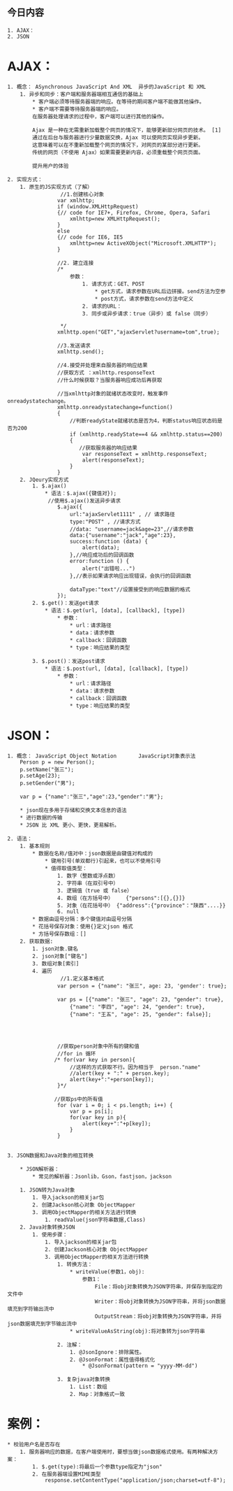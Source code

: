 ## 今日内容
	1. AJAX：
	2. JSON





# AJAX：
	1. 概念： ASynchronous JavaScript And XML	异步的JavaScript 和 XML
		1. 异步和同步：客户端和服务器端相互通信的基础上
			* 客户端必须等待服务器端的响应。在等待的期间客户端不能做其他操作。
			* 客户端不需要等待服务器端的响应。
			在服务器处理请求的过程中，客户端可以进行其他的操作。

			Ajax 是一种在无需重新加载整个网页的情况下，能够更新部分网页的技术。 [1] 
			通过在后台与服务器进行少量数据交换，Ajax 可以使网页实现异步更新。
			这意味着可以在不重新加载整个网页的情况下，对网页的某部分进行更新。
			传统的网页（不使用 Ajax）如果需要更新内容，必须重载整个网页页面。

			提升用户的体验

	2. 实现方式：
		1. 原生的JS实现方式（了解）
					 //1.创建核心对象
		            var xmlhttp;
		            if (window.XMLHttpRequest)
		            {// code for IE7+, Firefox, Chrome, Opera, Safari
		                xmlhttp=new XMLHttpRequest();
		            }
		            else
		            {// code for IE6, IE5
		                xmlhttp=new ActiveXObject("Microsoft.XMLHTTP");
		            }
		
		            //2. 建立连接
		            /*
		                参数：
		                    1. 请求方式：GET、POST
		                        * get方式，请求参数在URL后边拼接。send方法为空参
		                        * post方式，请求参数在send方法中定义
		                    2. 请求的URL：
		                    3. 同步或异步请求：true（异步）或 false（同步）
		
		             */
		            xmlhttp.open("GET","ajaxServlet?username=tom",true);
		
		            //3.发送请求
		            xmlhttp.send();
		
		            //4.接受并处理来自服务器的响应结果
		            //获取方式 ：xmlhttp.responseText
		            //什么时候获取？当服务器响应成功后再获取
		
		            //当xmlhttp对象的就绪状态改变时，触发事件onreadystatechange。
		            xmlhttp.onreadystatechange=function()
		            {
		                //判断readyState就绪状态是否为4，判断status响应状态码是否为200
		                if (xmlhttp.readyState==4 && xmlhttp.status==200)
		                {
		                   //获取服务器的响应结果
		                    var responseText = xmlhttp.responseText;
		                    alert(responseText);
		                }
		            }
		2. JQeury实现方式
			1. $.ajax()
				* 语法：$.ajax({键值对});
				 //使用$.ajax()发送异步请求
		            $.ajax({
		                url:"ajaxServlet1111" , // 请求路径
		                type:"POST" , //请求方式
		                //data: "username=jack&age=23",//请求参数
		                data:{"username":"jack","age":23},
		                success:function (data) {
		                    alert(data);
		                },//响应成功后的回调函数
		                error:function () {
		                    alert("出错啦...")
		                },//表示如果请求响应出现错误，会执行的回调函数
		
		                dataType:"text"//设置接受到的响应数据的格式
		            });
			2. $.get()：发送get请求
				* 语法：$.get(url, [data], [callback], [type])
					* 参数：
						* url：请求路径
						* data：请求参数
						* callback：回调函数
						* type：响应结果的类型

			3. $.post()：发送post请求
				* 语法：$.post(url, [data], [callback], [type])
					* 参数：
						* url：请求路径
						* data：请求参数
						* callback：回调函数
						* type：响应结果的类型



# JSON：
	1. 概念： JavaScript Object Notation		JavaScript对象表示法
		Person p = new Person();
		p.setName("张三");
		p.setAge(23);
		p.setGender("男");

		var p = {"name":"张三","age":23,"gender":"男"};

		* json现在多用于存储和交换文本信息的语法
		* 进行数据的传输
		* JSON 比 XML 更小、更快，更易解析。
	
	2. 语法：
		1. 基本规则
			* 数据在名称/值对中：json数据是由键值对构成的
				* 键用引号(单双都行)引起来，也可以不使用引号
				* 值得取值类型：
					1. 数字（整数或浮点数）
					2. 字符串（在双引号中）
					3. 逻辑值（true 或 false）
					4. 数组（在方括号中）	{"persons":[{},{}]}
					5. 对象（在花括号中） {"address":{"province"："陕西"....}}
					6. null
			* 数据由逗号分隔：多个键值对由逗号分隔
			* 花括号保存对象：使用{}定义json 格式
			* 方括号保存数组：[]
		2. 获取数据:
			1. json对象.键名
			2. json对象["键名"]
			3. 数组对象[索引]
			4. 遍历
					 //1.定义基本格式
			        var person = {"name": "张三", age: 23, 'gender': true};
			
			        var ps = [{"name": "张三", "age": 23, "gender": true},
			            {"name": "李四", "age": 24, "gender": true},
			            {"name": "王五", "age": 25, "gender": false}];
			
			
			
			
			        //获取person对象中所有的键和值
			        //for in 循环
			       /* for(var key in person){
			            //这样的方式获取不行。因为相当于  person."name"
			            //alert(key + ":" + person.key);
			            alert(key+":"+person[key]);
			        }*/
			
			       //获取ps中的所有值
			        for (var i = 0; i < ps.length; i++) {
			            var p = ps[i];
			            for(var key in p){
			                alert(key+":"+p[key]);
			            }
			        }
	

	3. JSON数据和Java对象的相互转换

		* JSON解析器：
			* 常见的解析器：Jsonlib，Gson，fastjson，jackson
		
		1. JSON转为Java对象
			1. 导入jackson的相关jar包
			2. 创建Jackson核心对象 ObjectMapper
			3. 调用ObjectMapper的相关方法进行转换
				1. readValue(json字符串数据,Class)
		2. Java对象转换JSON
			1. 使用步骤：
				1. 导入jackson的相关jar包
				2. 创建Jackson核心对象 ObjectMapper
				3. 调用ObjectMapper的相关方法进行转换
					1. 转换方法：
						* writeValue(参数1，obj):
		                    参数1：
		                        File：将obj对象转换为JSON字符串，并保存到指定的文件中
		                        Writer：将obj对象转换为JSON字符串，并将json数据填充到字符输出流中
		                        OutputStream：将obj对象转换为JSON字符串，并将json数据填充到字节输出流中
		                * writeValueAsString(obj):将对象转为json字符串

					2. 注解：
						1. @JsonIgnore：排除属性。
						2. @JsonFormat：属性值得格式化
							* @JsonFormat(pattern = "yyyy-MM-dd")

					3. 复杂java对象转换
						1. List：数组
						2. Map：对象格式一致


# 案例：
	* 校验用户名是否存在
		1. 服务器响应的数据，在客户端使用时，要想当做json数据格式使用。有两种解决方案：
			1. $.get(type):将最后一个参数type指定为"json"
			2. 在服务器端设置MIME类型
				response.setContentType("application/json;charset=utf-8");





